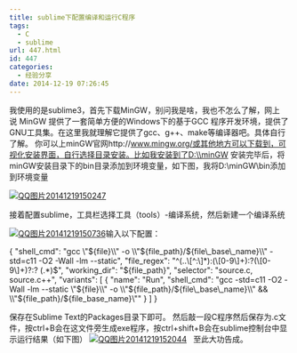```yaml
---
title: sublime下配置编译和运行C程序
tags:
  - C
  - sublime
url: 447.html
id: 447
categories:
  - 经验分享
date: 2014-12-19 07:26:45
---
```


我使用的是sublime3，首先下载MinGW，别问我是啥，我也不怎么了解，网上说 MinGW 提供了一套简单方便的Windows下的基于GCC 程序开发环境，提供了GNU工具集。在这里我就理解它提供了gcc、g++、make等编译器吧。具体自行了解。 你可以上minGW官网http://www.mingw.org/或其他地方可以下载到，可视化安装界面，自行选择目录安装。比如我安装到了D:\\minGW 安装完毕后，将minGW安装目录下的bin目录添加到环境变量，如下图，我将D:\\minGW\\bin添加到环境变量

[![QQ图片20141219150247](http://storage.veitor.net/uploads/2014/12/QQ图片20141219150247.jpg)](http://storage.veitor.net/uploads/2014/12/QQ图片20141219150247.jpg)

接着配置sublime，工具栏选择工具（tools）-编译系统，然后新建一个编译系统

[![QQ图片20141219150736](http://storage.veitor.net/uploads/2014/12/QQ图片20141219150736.jpg)](http://storage.veitor.net/uploads/2014/12/QQ图片20141219150736.jpg)输入以下配置：

{
	"shell\_cmd": "gcc \\"${file}\\" -o \\"${file\_path}/${file\_base\_name}\\" -std=c11 -O2 -Wall -lm --static",
	"file_regex": "^(..\[^:\]*):(\[0-9\]+):?(\[0-9\]+)?:? (.*)$",
	"working\_dir": "${file\_path}",
	"selector": "source.c, source.c++",
	"variants":
	\[
		{
			"name": "Run",
			"shell\_cmd": "gcc -std=c11 -O2 -Wall -lm --static \\"${file}\\" -o \\"${file\_path}/${file\_base\_name}\\" && \\"${file\_path}/${file\_base_name}\\""
		}
	\]
}

保存在Sublime Text的Packages目录下即可。 然后敲一段C程序然后保存为.c文件，按ctrl+B会在这文件旁生成exe程序，按ctrl+shift+B会在sublime控制台中显示运行结果（如下图） [![QQ图片20141219152044](http://storage.veitor.net/uploads/2014/12/QQ图片20141219152044.jpg)](http://storage.veitor.net/uploads/2014/12/QQ图片20141219152044.jpg)   至此大功告成。